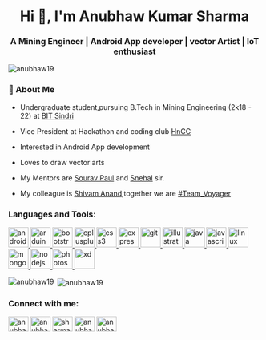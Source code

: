 <h1 align="center">Hi 👋, I'm Anubhaw Kumar Sharma</h1>
<h3 align="center">A Mining Engineer | Android App developer | vector Artist | IoT enthusiast</h3>

<p align="left"> <img src="https://komarev.com/ghpvc/?username=anubhaw19&label=Profile%20views&color=0e75b6&style=flat" alt="anubhaw19" /> </p>

<h3> 👨 About Me </h3>

- Undergraduate student,pursuing B.Tech in Mining Engineering (2k18 - 22) at [BIT Sindri](https://bitsindri.ac.in/)

- Vice President at Hackathon and coding club [HnCC](https://hnccbits.com/)

- Interested in Android App development

- Loves to draw vector arts

- My Mentors are [Sourav Paul](https://github.com/souravpaul8) and [Snehal](https://github.com/snehal2398) sir.

- My colleague is [Shivam Anand](https://github.com/anandshivam44),together we are [#Team_Voyager](https://www.facebook.com/teamvoyagerfb/)
   



<h3 align="left">Languages and Tools:</h3>
<p align="left"> <a href="https://developer.android.com" target="_blank"> <img src="https://devicons.github.io/devicon/devicon.git/icons/android/android-original-wordmark.svg" alt="android" width="40" height="40"/> </a> <a href="https://www.arduino.cc/" target="_blank"> <img src="https://cdn.worldvectorlogo.com/logos/arduino-1.svg" alt="arduino" width="40" height="40"/> </a> <a href="https://getbootstrap.com" target="_blank"> <img src="https://devicons.github.io/devicon/devicon.git/icons/bootstrap/bootstrap-plain.svg" alt="bootstrap" width="40" height="40"/> </a> <a href="https://www.w3schools.com/cpp/" target="_blank"> <img src="https://devicons.github.io/devicon/devicon.git/icons/cplusplus/cplusplus-original.svg" alt="cplusplus" width="40" height="40"/> </a> <a href="https://www.w3schools.com/css/" target="_blank"> <img src="https://devicons.github.io/devicon/devicon.git/icons/css3/css3-original-wordmark.svg" alt="css3" width="40" height="40"/> </a> <a href="https://expressjs.com" target="_blank"> <img src="https://devicons.github.io/devicon/devicon.git/icons/express/express-original-wordmark.svg" alt="express" width="40" height="40"/> </a> <a href="https://git-scm.com/" target="_blank"> <img src="https://www.vectorlogo.zone/logos/git-scm/git-scm-icon.svg" alt="git" width="40" height="40"/> </a> <a href="https://www.adobe.com/in/products/illustrator.html" target="_blank"> <img src="https://www.vectorlogo.zone/logos/adobe_illustrator/adobe_illustrator-icon.svg" alt="illustrator" width="40" height="40"/> </a> <a href="https://www.java.com" target="_blank"> <img src="https://devicons.github.io/devicon/devicon.git/icons/java/java-original-wordmark.svg" alt="java" width="40" height="40"/> </a> <a href="https://developer.mozilla.org/en-US/docs/Web/JavaScript" target="_blank"> <img src="https://devicons.github.io/devicon/devicon.git/icons/javascript/javascript-original.svg" alt="javascript" width="40" height="40"/> </a> <a href="https://www.linux.org/" target="_blank"> <img src="https://devicons.github.io/devicon/devicon.git/icons/linux/linux-original.svg" alt="linux" width="40" height="40"/> </a> <a href="https://www.mongodb.com/" target="_blank"> <img src="https://devicons.github.io/devicon/devicon.git/icons/mongodb/mongodb-original-wordmark.svg" alt="mongodb" width="40" height="40"/> </a> <a href="https://nodejs.org" target="_blank"> <img src="https://devicons.github.io/devicon/devicon.git/icons/nodejs/nodejs-original-wordmark.svg" alt="nodejs" width="40" height="40"/> </a> <a href="https://www.photoshop.com/en" target="_blank"> <img src="https://devicons.github.io/devicon/devicon.git/icons/photoshop/photoshop-plain.svg" alt="photoshop" width="40" height="40"/> </a> <a href="https://www.adobe.com/products/xd.html" target="_blank"> <img src="https://cdn.worldvectorlogo.com/logos/adobe-xd.svg" alt="xd" width="40" height="40"/> </a> </p>

<p><img align="left" src="https://github-readme-stats.vercel.app/api/top-langs?username=anubhaw19&show_icons=true&locale=en&layout=compact" alt="anubhaw19" /></p>

<p>&nbsp;<img align="center" src="https://github-readme-stats.vercel.app/api?username=anubhaw19&show_icons=true&locale=en" alt="anubhaw19" /></p>

<h3 align="left">Connect with me:</h3>
<p align="left">
<a href="https://www.linkedin.com/in/anubhaw-kumar-sharma-92892218b/" target="blank"><img align="center" src="https://cdn.jsdelivr.net/npm/simple-icons@3.0.1/icons/linkedin.svg" alt="anubhaw kumar sharma" height="30" width="40" /></a>
<a href="https://www.facebook.com/profile.php?id=100005284422594" target="blank"><img align="center" src="https://cdn.jsdelivr.net/npm/simple-icons@3.0.1/icons/facebook.svg" alt="anubhaw sharma" height="30" width="40" /></a>
<a href="https://instagram.com/sharma.anubhaw" target="blank"><img align="center" src="https://cdn.jsdelivr.net/npm/simple-icons@3.0.1/icons/instagram.svg" alt="sharma.anubhaw" height="30" width="40" /></a>
<a href="https://www.codechef.com/users/anubhaw19" target="blank"><img align="center" src="https://cdn.jsdelivr.net/npm/simple-icons@3.1.0/icons/codechef.svg" alt="anubhaw19" height="30" width="40" /></a>
<a href="https://www.hackerrank.com/anubhaw19" target="blank"><img align="center" src="https://cdn.jsdelivr.net/npm/simple-icons@3.0.1/icons/hackerrank.svg" alt="anubhaw19" height="30" width="40" /></a>
</p>
